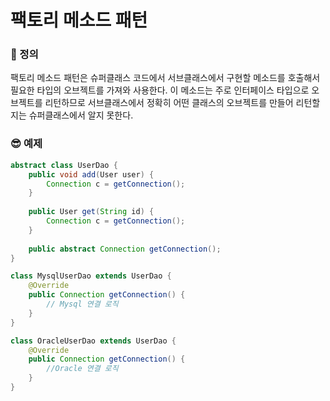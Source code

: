 # 팩토리 메소드 패턴

### 📌 정의

팩토리 메소드 패턴은 슈퍼클래스 코드에서 서브클래스에서 구현할 메소드를 호출해서 필요한 타입의 오브젝트를 가져와 사용한다. 이 메소드는 주로 인터페이스 타입으로 오브젝트를 리턴하므로 서브클래스에서 정확히 어떤 클래스의 오브젝트를 만들어 리턴할지는 슈퍼클래스에서 알지 못한다.

### 😎 예제

```java
abstract class UserDao {
	public void add(User user) {
		Connection c = getConnection();
	}
    
    public User get(String id) {
        Connection c = getConnection();
    }
    
    public abstract Connection getConnection();
}

class MysqlUserDao extends UserDao {
    @Override
    public Connection getConnection() {
        // Mysql 연결 로직
    }
}

class OracleUserDao extends UserDao {
    @Override
    public Connection getConnection() {
        //Oracle 연결 로직
    }
}
```

